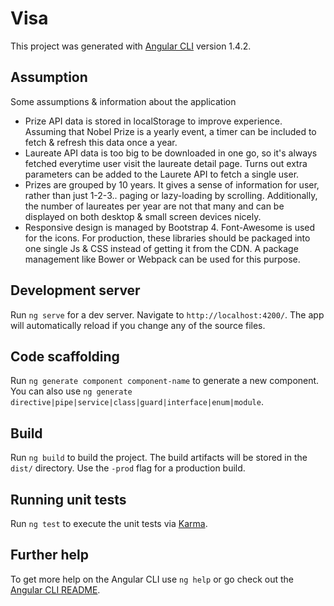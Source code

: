 # Visa

This project was generated with [Angular CLI](https://github.com/angular/angular-cli) version 1.4.2.

## Assumption

Some assumptions & information about the application
- Prize API data is stored in localStorage to improve experience. Assuming that Nobel Prize is a yearly event, a timer can be included to fetch & refresh this data once a year.
- Laureate API data is too big to be downloaded in one go, so it's always fetched everytime user visit the laureate detail page. Turns out extra parameters can be added to the Laurete API to fetch a single user.
- Prizes are grouped by 10 years. It gives a sense of information for user, rather than just 1-2-3.. paging or lazy-loading by scrolling. Additionally, the number of laureates per year are not that many and can be displayed on both desktop & small screen devices nicely.
- Responsive design is managed by Bootstrap 4. Font-Awesome is used for the icons. For production, these libraries should be packaged into one single Js & CSS instead of getting it from the CDN. A package management like Bower or Webpack can be used for this purpose.

## Development server

Run `ng serve` for a dev server. Navigate to `http://localhost:4200/`. The app will automatically reload if you change any of the source files.

## Code scaffolding

Run `ng generate component component-name` to generate a new component. You can also use `ng generate directive|pipe|service|class|guard|interface|enum|module`.

## Build

Run `ng build` to build the project. The build artifacts will be stored in the `dist/` directory. Use the `-prod` flag for a production build.

## Running unit tests

Run `ng test` to execute the unit tests via [Karma](https://karma-runner.github.io).

## Further help

To get more help on the Angular CLI use `ng help` or go check out the [Angular CLI README](https://github.com/angular/angular-cli/blob/master/README.md).

